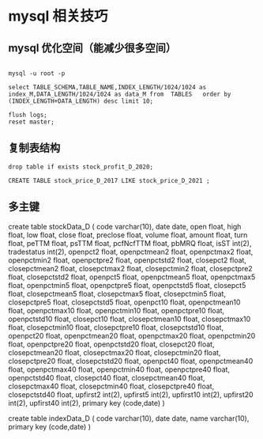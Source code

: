 # mysql 相关技巧


## mysql 优化空间（能减少很多空间）

```mysql

mysql -u root -p

select TABLE_SCHEMA,TABLE_NAME,INDEX_LENGTH/1024/1024 as index_M,DATA_LENGTH/1024/1024 as data_M from  TABLES   order by (INDEX_LENGTH+DATA_LENGTH) desc limit 10;  

flush logs;
reset master;
```

## 复制表结构
```mysql
drop table if exists stock_profit_D_2020;

CREATE TABLE stock_price_D_2017 LIKE stock_price_D_2021 ;
```


## 多主键
create table stockData_D 
( 
code varchar(10),
 date date,
 open float,
 high float,
 low float,
 close float,
 preclose float,
 volume float,
 amount float,
 turn float,
peTTM float,
psTTM float,
pcfNcfTTM float,
pbMRQ float,
isST int(2),
tradestatus int(2),
 openpct2 float,
 openpctmean2 float,
 openpctmax2 float,
 openpctmin2 float,
 openpctpre2 float,
 openpctstd2 float,
 closepct2 float,
 closepctmean2 float,
 closepctmax2 float,
 closepctmin2 float,
 closepctpre2 float,
 closepctstd2 float,
 openpct5 float,
 openpctmean5 float,
 openpctmax5 float,
 openpctmin5 float,
 openpctpre5 float,
 openpctstd5 float,
 closepct5 float,
 closepctmean5 float,
 closepctmax5 float,
 closepctmin5 float,
 closepctpre5 float,
 closepctstd5 float,
 openpct10 float,
 openpctmean10 float,
 openpctmax10 float,
 openpctmin10 float,
 openpctpre10 float,
 openpctstd10 float,
 closepct10 float,
 closepctmean10 float,
 closepctmax10 float,
 closepctmin10 float,
 closepctpre10 float,
 closepctstd10 float,
 openpct20 float,
 openpctmean20 float,
 openpctmax20 float,
 openpctmin20 float,
 openpctpre20 float,
 openpctstd20 float,
 closepct20 float,
 closepctmean20 float,
 closepctmax20 float,
 closepctmin20 float,
 closepctpre20 float,
 closepctstd20 float,
 openpct40 float,
 openpctmean40 float,
 openpctmax40 float,
 openpctmin40 float,
 openpctpre40 float,
 openpctstd40 float,
 closepct40 float,
 closepctmean40 float,
 closepctmax40 float,
 closepctmin40 float,
 closepctpre40 float,
 closepctstd40 float,
 upfirst2 int(2),
 upfirst5 int(2),
 upfirst10 int(2),
 upfirst20 int(2),
 upfirst40 int(2),
   primary key (code,date) 
) 


create table indexData_D 
( 
code varchar(10),
 date date,
 name varchar(10),
   primary key (code,date) 
) 
